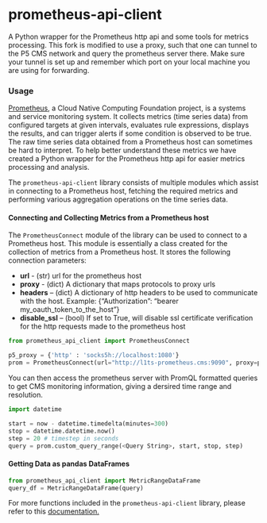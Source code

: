 # prometheus-api-client

A Python wrapper for the Prometheus http api and some tools for metrics processing. This fork is modified to use a proxy, such that one can tunnel to the P5 CMS network and query the prometheus server there. Make sure your tunnel is set up and remember which port on your local machine you are using for forwarding.

### Usage
[Prometheus](https://prometheus.io/), a Cloud Native Computing Foundation project, is a systems and service monitoring system. It collects metrics (time series data) from configured targets at given intervals, evaluates rule expressions, displays the results, and can trigger alerts if some condition is observed to be true. The raw time series data obtained from a Prometheus host can sometimes be hard to interpret. To help better understand these metrics we have created a Python wrapper for the Prometheus http api for easier metrics processing and analysis.

The `prometheus-api-client` library consists of multiple modules which assist in connecting to a Prometheus host, fetching the required metrics and performing various aggregation operations on the time series data.

#### Connecting and Collecting Metrics from a Prometheus host
The `PrometheusConnect` module of the library can be used to connect to a Prometheus host. This module is essentially a class created for the collection of metrics from a Prometheus host. It stores the following connection parameters:

-   **url** - (str) url for the prometheus host
-   **proxy** - (dict) A dictionary that maps protocols to proxy urls
-   **headers** – (dict) A dictionary of http headers to be used to communicate with the host. Example: {“Authorization”: “bearer my_oauth_token_to_the_host”}
-   **disable_ssl** – (bool) If set to True, will disable ssl certificate verification for the http requests made to the prometheus host

```python
from prometheus_api_client import PrometheusConnect

p5_proxy = {'http' : 'socks5h://localhost:1080'}
prom = PrometheusConnect(url="http://l1ts-prometheus.cms:9090", proxy=p5_proxy, disable_ssl=True)
```

You can then access the prometheus server with PromQL formatted queries to get CMS monitoring information, giving a dersired time range and resolution.

```python
import datetime

start = now - datetime.timedelta(minutes=300)
stop = datetime.datetime.now()
step = 20 # timestep in seconds
query = prom.custom_query_range(<Query String>, start, stop, step)
```

#### Getting Data as pandas DataFrames


```python
from prometheus_api_client import MetricRangeDataFrame
query_df = MetricRangeDataFrame(query)
```

For more functions included in the `prometheus-api-client` library, please refer to this [documentation.](https://prometheus-api-client-python.readthedocs.io/en/master/source/prometheus_api_client.html)
